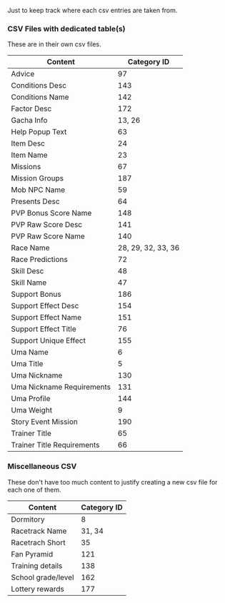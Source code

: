 Just to keep track where each csv entries are taken from.

### CSV Files with dedicated table(s)
These are in their own csv files.

| Content                    | Category ID        |
| -------------------------- | ------------------ |
| Advice                     | 97                 |
| Conditions Desc            | 143                |
| Conditions Name            | 142                |
| Factor Desc                | 172                |
| Gacha Info                 | 13, 26             |
| Help Popup Text            | 63                 |
| Item Desc                  | 24                 |
| Item Name                  | 23                 |
| Missions                   | 67                 |
| Mission Groups             | 187                |
| Mob NPC Name               | 59                 |
| Presents Desc              | 64                 |
| PVP Bonus Score Name       | 148                |
| PVP Raw Score Desc         | 141                |
| PVP Raw Score Name         | 140                |
| Race Name                  | 28, 29, 32, 33, 36 |
| Race Predictions           | 72                 |
| Skill Desc                 | 48                 |
| Skill Name                 | 47                 |
| Support Bonus              | 186                |
| Support Effect Desc        | 154                |
| Support Effect Name        | 151                |
| Support Effect Title       | 76                 |
| Support Unique Effect      | 155                |
| Uma Name                   | 6                  |
| Uma Title                  | 5                  |
| Uma Nickname               | 130                |
| Uma Nickname Requirements  | 131                |
| Uma Profile                | 144                |
| Uma Weight                 | 9                  |
| Story Event Mission        | 190                |
| Trainer Title              | 65                 |
| Trainer Title Requirements | 66                 |

### Miscellaneous CSV
These don't have too much content to justify creating a new csv file for each one of them.

| Content            | Category ID        |
| ------------------ | ------------------ |
| Dormitory          | 8                  |
| Racetrack Name     | 31, 34             |
| Racetrach Short    | 35                 |
| Fan Pyramid        | 121                |
| Training details   | 138                |
| School grade/level | 162                |
| Lottery rewards    | 177                |
